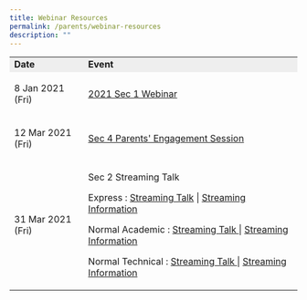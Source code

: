 ```yaml
---
title: Webinar Resources
permalink: /parents/webinar-resources
description: ""
---
```

<table width="100%">
<tbody>
<tr>
<td bgcolor="#EEEEEE"><strong>Date</strong></td>
<td bgcolor="#EEEEEE"><strong>Event</strong></td>
</tr>
<tr>
<td>
<p>8 Jan 2021 (Fri)</p>
</td>
<td>
<p><a href="https://canberrasec.moe.edu.sg/parents/webinar-resources/2021-sec-1-webinar" target="">2021 Sec 1 Webinar</a></p>
</td>
</tr>
<tr>
<td>
<p>12 Mar 2021 (Fri)</p>
</td>
<td>
<p><a href="https://canberrasec.moe.edu.sg/qql/slot/u150/2021/Parents/Webinar%20Resources/Sec4%20Parents%20Engagement-Mar2021.pdf" target="_blank" rel="noopener">Sec 4 Parents' Engagement Session</a></p>
</td>
</tr>
<tr>
<td>
<p>31 Mar 2021 (Fri)</p>
</td>
<td>
<p>Sec 2 Streaming Talk</p>
<p>Express :&nbsp;<a href="https://canberrasec.moe.edu.sg/qql/slot/u150/2021/Parents/Webinar%20Resources/Streaming%20Talk%202EXP%202021.pdf" target="_blank" rel="noopener">Streaming Talk</a>&nbsp;|&nbsp;<a href="https://canberrasec.moe.edu.sg/qql/slot/u150/2021/Parents/Webinar%20Resources/2E%20Streaming%20Booklet%202021.pdf" target="_blank" rel="noopener">Streaming Information</a></p>
<p>Normal Academic :&nbsp;<a href="https://canberrasec.moe.edu.sg/qql/slot/u150/2021/Parents/Webinar%20Resources/Streaming%20Talk%202NA%202021.pdf" target="_blank" rel="noopener">Streaming Talk&nbsp;</a>|&nbsp;<a href="https://canberrasec.moe.edu.sg/qql/slot/u150/2021/Parents/Webinar%20Resources/2NA%20Streaming%20Booklet%202021.pdf" target="_blank" rel="noopener">Streaming Information</a></p>
<p>Normal Technical :&nbsp;<a href="https://canberrasec.moe.edu.sg/qql/slot/u150/2021/Parents/Webinar%20Resources/Streaming%20Talk%202NT%202021.pdf" target="_blank" rel="noopener">Streaming Talk&nbsp;</a>|&nbsp;<a href="https://canberrasec.moe.edu.sg/qql/slot/u150/2021/Parents/Webinar%20Resources/2NT%20Streaming%20Booklet%202021.pdf" target="_blank" rel="noopener">Streaming Information</a></p>
</td>
</tr>
</tbody>
</table>